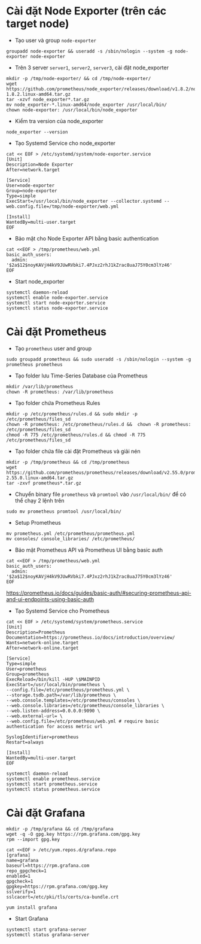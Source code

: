 # Cài đặt Node Exporter (trên các target node)
- Tạo user và group `node-exporter`
```
groupadd node-exporter && useradd -s /sbin/nologin --system -g node-exporter node-exporter
```

- Trên 3 server `server1`, `server2`, `server3`, cài đặt node_exporter
```
mkdir -p /tmp/node-exporter/ && cd /tmp/node-exporter/
wget https://github.com/prometheus/node_exporter/releases/download/v1.8.2/node_exporter-1.8.2.linux-amd64.tar.gz
tar -xzvf node_exporter*.tar.gz
mv node_exporter-*.linux-amd64/node_exporter /usr/local/bin/
chown node-exporter: /usr/local/bin/node_exporter
```

- Kiểm tra version của node_exporter
```
node_exporter --version
```

- Tạo Systemd Service cho node_exporter 
```
cat << EOF > /etc/systemd/system/node-exporter.service
[Unit]
Description=Node Exporter
After=network.target

[Service]
User=node-exporter
Group=node-exporter
Type=simple
ExecStart=/usr/local/bin/node_exporter --collector.systemd --web.config.file=/tmp/node-exporter/web.yml

[Install]
WantedBy=multi-user.target
EOF
```

- Bảo mật cho Node Exporter API bằng basic authentication
```
cat <<EOF > /tmp/prometheus/web.yml
basic_auth_users:
  admin: '$2a$12$noyKAVjH4kV9JUwRVbki7.4PJxz2rhJ1kZrac8uaJ75Y0cm3lYz46'
EOF
```

- Start node_exporter
```
systemctl daemon-reload
systemctl enable node-exporter.service
systemctl start node-exporter.service
systemctl status node-exporter.service
```

# Cài đặt Prometheus
- Tạo `prometheus` user and group
```
sudo groupadd prometheus && sudo useradd -s /sbin/nologin --system -g prometheus prometheus
```

- Tạo folder lưu Time-Series Database của Prometheus
```
mkdir /var/lib/prometheus
chown -R prometheus: /var/lib/prometheus
```

- Tạo folder chứa Prometheus Rules
```
mkdir -p /etc/prometheus/rules.d && sudo mkdir -p /etc/prometheus/files_sd
chown -R prometheus: /etc/prometheus/rules.d &&  chown -R prometheus: /etc/prometheus/files_sd
chmod -R 775 /etc/prometheus/rules.d && chmod -R 775 /etc/prometheus/files_sd
```

- Tạo folder chứa file cài đặt Prometheus và giải nén
```
mkdir -p /tmp/prometheus && cd /tmp/prometheus
wget https://github.com/prometheus/prometheus/releases/download/v2.55.0/prometheus-2.55.0.linux-amd64.tar.gz
tar -zxvf prometheus*.tar.gz
```

- Chuyển binary file `prometheus` và `promtool` vào `/usr/local/bin/` để có thể chạy 2 lệnh trên
```
sudo mv prometheus promtool /usr/local/bin/
```

- Setup Prometheus 
```
mv prometheus.yml /etc/prometheus/prometheus.yml
mv consoles/ console_libraries/ /etc/prometheus/
```

- Bảo mật Prometheus API và Prometheus UI bằng basic auth
```
cat <<EOF > /tmp/prometheus/web.yml
basic_auth_users:
  admin: '$2a$12$noyKAVjH4kV9JUwRVbki7.4PJxz2rhJ1kZrac8uaJ75Y0cm3lYz46'
EOF
```
https://prometheus.io/docs/guides/basic-auth/#securing-prometheus-api-and-ui-endpoints-using-basic-auth

- Tạo Systemd Service cho Prometheus
```
cat << EOF > /etc/systemd/system/prometheus.service
[Unit]
Description=Prometheus
Documentation=https://prometheus.io/docs/introduction/overview/
Wants=network-online.target
After=network-online.target

[Service]
Type=simple
User=prometheus
Group=prometheus
ExecReload=/bin/kill -HUP \$MAINPID
ExecStart=/usr/local/bin/prometheus \
--config.file=/etc/prometheus/prometheus.yml \
--storage.tsdb.path=/var/lib/prometheus \
--web.console.templates=/etc/prometheus/consoles \
--web.console.libraries=/etc/prometheus/console_libraries \
--web.listen-address=0.0.0.0:9090 \
--web.external-url= \
--web.config.file=/etc/prometheus/web.yml # require basic authentication for access metric url

SyslogIdentifier=prometheus
Restart=always

[Install]
WantedBy=multi-user.target
EOF
```


```
systemctl daemon-reload
systemctl enable prometheus.service
systemctl start prometheus.service
systemctl status prometheus.service
```

# Cài đặt Grafana

```
mkdir -p /tmp/grafana && cd /tmp/grafana
wget -q -O gpg.key https://rpm.grafana.com/gpg.key
rpm --import gpg.key

cat <<EOF > /etc/yum.repos.d/grafana.repo
[grafana]
name=grafana
baseurl=https://rpm.grafana.com
repo_gpgcheck=1
enabled=1
gpgcheck=1
gpgkey=https://rpm.grafana.com/gpg.key
sslverify=1
sslcacert=/etc/pki/tls/certs/ca-bundle.crt

yum install grafana
```

- Start Grafana
```
systemctl start grafana-server
systemctl status grafana-server
```


